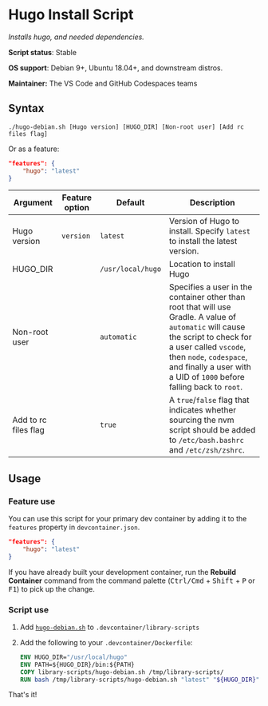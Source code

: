# Hugo Install Script

*Installs hugo, and needed dependencies.*

**Script status**: Stable

**OS support**: Debian 9+, Ubuntu 18.04+, and downstream distros.

**Maintainer:** The VS Code and GitHub Codespaces teams

## Syntax

```text
./hugo-debian.sh [Hugo version] [HUGO_DIR] [Non-root user] [Add rc files flag]
```

Or as a feature:

```json
"features": {
    "hugo": "latest"
}
```

|Argument| Feature option |Default|Description|
|--------|----------------|-------|-----------|
|Hugo version| `version` | `latest`| Version of Hugo to install. Specify `latest` to install the latest version. |
|HUGO_DIR| | `/usr/local/hugo`| Location to install Hugo |
|Non-root user| | `automatic`| Specifies a user in the container other than root that will use Gradle. A value of `automatic` will cause the script to check for a user called `vscode`, then `node`, `codespace`, and finally a user with a UID of `1000` before falling back to `root`. |
| Add to rc files flag | | `true` | A `true`/`false` flag that indicates whether sourcing the nvm script should be added to `/etc/bash.bashrc` and `/etc/zsh/zshrc`. |

## Usage

### Feature use

You can use this script for your primary dev container by adding it to the `features` property in `devcontainer.json`.

```json
"features": {
    "hugo": "latest"
}
```

If you have already built your development container, run the **Rebuild Container** command from the command palette (<kbd>Ctrl/Cmd</kbd> + <kbd>Shift</kbd> + <kbd>P</kbd> or <kbd>F1</kbd>) to pick up the change.

### Script use

1. Add [`hugo-debian.sh`](../hugo-debian.sh) to `.devcontainer/library-scripts`

2. Add the following to your `.devcontainer/Dockerfile`:

    ```Dockerfile
    ENV HUGO_DIR="/usr/local/hugo"
    ENV PATH=${HUGO_DIR}/bin:${PATH}
    COPY library-scripts/hugo-debian.sh /tmp/library-scripts/
    RUN bash /tmp/library-scripts/hugo-debian.sh "latest" "${HUGO_DIR}"
    ```

That's it!
